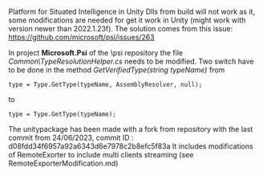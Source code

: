  Platform for Situated Intelligence in Unity
Dlls from build will not work as it, some modifications are needed for get it work in Unity (might work with version newer than 2022.1.23f). The solution comes from this issue:
https://github.com/microsoft/psi/issues/263

In project **Microsoft.Psi** of the \\psi repository the file *Common\TypeResolutionHelper.cs* needs to be modified. Two switch have to be done in the method *GetVerifiedType(string typeName)* from 

    type = Type.GetType(typeName, AssemblyResolver, null);
    
to
    
    type = Type.GetType(typeName);

The unitypackage has been made with a fork from repository with the last commit from 24/06/2023, commit ID : d08fdd34f6957a92a6343d6e7978c2b8efc5f83a
It includes modifications of RemoteExorter to include multi clients streaming (see RemoteExporterModification.md)